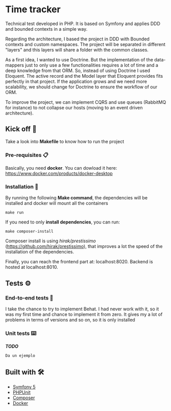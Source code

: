 # Time tracker

Technical test developed in PHP. It is based on Symfony and applies DDD and bounded contexts in a simple way.

Regarding the architecture, I based the project in DDD with Bounded contexts and custom namespaces. The project will be 
separated in different "layers" and this layers will share a folder with the common classes.

As a first idea, I wanted to use Doctrine. But the implementation of the data-mappers just to only use a few functionalities
requires a lot of time and a deep knowledge from that ORM. So, instead of using Doctrine I used Eloquent. The active record
and the Model layer that Eloquent provides fits perfectly in that project. If the application grows and we need more scalability,
we should change for Doctrine to ensure the workflow of our ORM.

To improve the project, we can implement CQRS and use queues (RabbitMQ for instance) to not collapse our hosts (moving to an
event driven architecture).

## Kick off 🚀

Take a look into **Makefile** to know how to run the project


### Pre-requisites 📋

Basically, you need **docker**. You can dowload it here: https://www.docker.com/products/docker-desktop


### Installation 🔧

By running the following **Make command**, the dependencies will be installed and docker will mount all the containers

```
make run
```

If you need to only **install dependencies**, you can run:

```
make composer-install
```

Composer install is using _hirak/prestissimo_ (https://github.com/hirak/prestissimo), that improves a lot the speed of the installation of the dependencies.

Finally, you can reach the frontend part at: localhost:8020.
Backend is hosted at localhost:8010.

## Tests ⚙️

### End-to-end tests 🔩

I take the chance to try to implement Behat. I had never work with it, so it was my first time and chance to implement it from zero.
It gives my a lot of problems in terms of versions and so on, so it is only installed

### Unit tests ⌨️

_**TODO**_

```
Da un ejemplo
```
## Built with 🛠️

* [Symfony 5](https://symfony.com/)
* [PHPUnit](https://phpunit.de/)
* [Composer](https://getcomposer.org/)
* [Docker](https://www.docker.com/)
